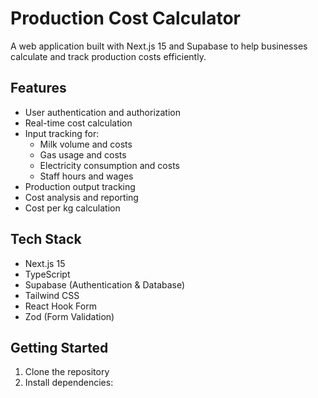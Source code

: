 # Production Cost Calculator

A web application built with Next.js 15 and Supabase to help businesses calculate and track production costs efficiently.

## Features

- User authentication and authorization
- Real-time cost calculation
- Input tracking for:
  - Milk volume and costs
  - Gas usage and costs
  - Electricity consumption and costs
  - Staff hours and wages
- Production output tracking
- Cost analysis and reporting
- Cost per kg calculation

## Tech Stack

- Next.js 15
- TypeScript
- Supabase (Authentication & Database)
- Tailwind CSS
- React Hook Form
- Zod (Form Validation)

## Getting Started

1. Clone the repository
2. Install dependencies:

